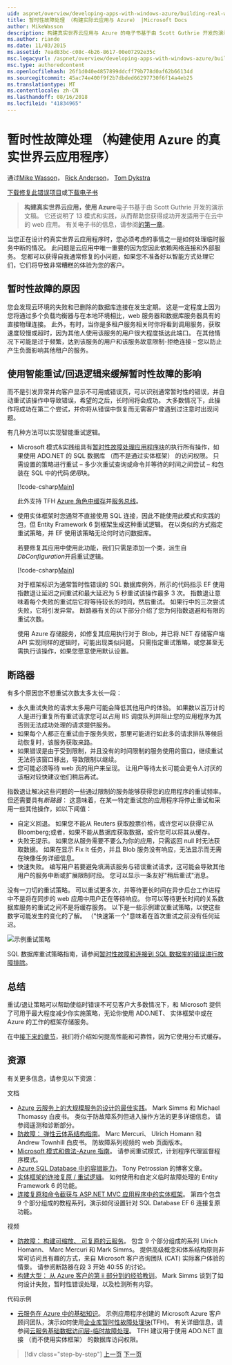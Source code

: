 ```yaml
---
uid: aspnet/overview/developing-apps-with-windows-azure/building-real-world-cloud-apps-with-windows-azure/transient-fault-handling
title: 暂时性故障处理 （构建实际云应用与 Azure） |Microsoft Docs
author: MikeWasson
description: 构建真实世界云应用与 Azure 的电子书基于由 Scott Guthrie 开发的演示文稿。 它还说明了 13 模式和实践可以他...
ms.author: riande
ms.date: 11/03/2015
ms.assetid: 7ead83bc-c08c-4b26-8617-00e07292e35c
msc.legacyurl: /aspnet/overview/developing-apps-with-windows-azure/building-real-world-cloud-apps-with-windows-azure/transient-fault-handling
msc.type: authoredcontent
ms.openlocfilehash: 26f1d040e4857899ddcff79b778d0af62b66134d
ms.sourcegitcommit: 45ac74e400f9f2b7dbded66297730f6f14a4eb25
ms.translationtype: MT
ms.contentlocale: zh-CN
ms.lasthandoff: 08/16/2018
ms.locfileid: "41834965"
---
```

<a name="transient-fault-handling-building-real-world-cloud-apps-with-azure"></a>暂时性故障处理 （构建使用 Azure 的真实世界云应用程序）
====================
通过[Mike Wasson](https://github.com/MikeWasson)， [Rick Anderson](https://github.com/Rick-Anderson)， [Tom Dykstra](https://github.com/tdykstra)

[下载修复此错误项目](http://code.msdn.microsoft.com/Fix-It-app-for-Building-cdd80df4)或[下载电子书](http://blogs.msdn.com/b/microsoft_press/archive/2014/07/23/free-ebook-building-cloud-apps-with-microsoft-azure.aspx)

> **构建真实世界云应用，使用 Azure**电子书基于由 Scott Guthrie 开发的演示文稿。 它还说明了 13 模式和实践，从而帮助您获得成功开发适用于在云中的 web 应用。 有关电子书的信息，请参阅[的第一章](introduction.md)。


当您正在设计的真实世界云应用程序时，您必须考虑的事情之一是如何处理临时服务中断的情况。 此问题是云应用中唯一重要的因为您因此依赖网络连接和外部服务。 您都可以获得自我通常修复的小问题，如果您不准备好以智能方式处理它们，它们将导致非常糟糕的体验为您的客户。

## <a name="causes-of-transient-failures"></a>暂时性故障的原因

您会发现云环境的失败和已删除的数据库连接在发生定期。 这是一定程度上因为您将通过多个负载均衡器与在本地环境相比，web 服务器和数据库服务器具有的直接物理连接。 此外，有时，当你是多租户服务相关时你将看到调用服务，获取速度较慢或超时，因为其他人使用该服务的用户很大程度抵达此端口。 在其他情况下可能是过于频繁，达到该服务的用户和该服务故意限制-拒绝连接 – 您以防止产生负面影响其他租户的服务。

## <a name="use-smart-retryback-off-logic-to-mitigate-the-effect-of-transient-failures"></a>使用智能重试/回退逻辑来缓解暂时性故障的影响

而不是引发异常并向客户显示不可用或错误页，可以识别通常暂时性的错误，并自动重试该操作中导致错误，希望的之后，长时间将会成功。 大多数情况下，此操作将成功在第二个尝试，并你将从错误中恢复而无需客户曾遇到过注意时出现问题。

有几种方法可以实现智能重试逻辑。

- Microsoft 模式&amp;实践组具有[暂时性故障处理应用程序块](https://msdn.microsoft.com/library/dn440719(v=pandp.60).aspx)的执行所有操作，如果使用 ADO.NET 的 SQL 数据库 （而不是通过实体框架） 的访问权限。 只需设置的策略进行重试 – 多少次重试查询或命令并等待的时间之间尝试 – 和包装在 SQL 中的代码*使用*块。

    [!code-csharp[Main](transient-fault-handling/samples/sample1.cs)]

    此外支持 TFH [Azure 角色中缓存](https://msdn.microsoft.com/library/windowsazure/dn386103.aspx)并[服务总线](https://azure.microsoft.com/services/service-bus/)。
- 使用实体框架时您通常不直接使用 SQL 连接，因此不能使用此模式和实践的包，但 Entity Framework 6 到框架生成这种重试逻辑。 在以类似的方式指定重试策略，并 EF 使用该策略无论何时访问数据库。

    若要修复其应用中使用此功能，我们只需是添加一个类，派生自*DbConfiguration*开启重试逻辑。

    [!code-csharp[Main](transient-fault-handling/samples/sample2.cs)]

    对于框架标识为通常暂时性错误的 SQL 数据库例外，所示的代码指示 EF 使用指数退让延迟之间重试和最大延迟为 5 秒重试该操作最多 3 次。 指数退让意味着每个失败的重试后它将等待较长的时间，然后重试。 如果行中的三次尝试失败，它将引发异常。 断路器有关的以下部分介绍了您为何指数退避和有限的重试次数。

    使用 Azure 存储服务，如修复其应用执行对于 Blob，并已将.NET 存储客户端 API 实现同样的逻辑时，可能出现类似问题。 只需指定重试策略，或您甚至无需执行该操作，如果您愿意使用默认设置。

<a id="circuitbreakers"></a>
## <a name="circuit-breakers"></a>断路器

有多个原因您不想重试次数太多太长一段：

- 永久重试失败的请求太多用户可能会降低其他用户的体验。 如果数以百万计的人是进行重复所有重试请求您可以占用 IIS 调度队列并阻止您的应用程序为其否则无法成功处理的请求提供服务。
- 如果每个人都正在重试由于服务失败，那里可能进行如此多的请求排队等候启动恢复时，该服务获取来路。
- 如果错误是由于受到限制，并且没有的时间限制的服务使用的窗口，继续重试无法将该窗口移出，导致限制以继续。
- 您可能必须等待 web 页的用户来呈现。 让用户等待太长可能会更令人讨厌的该相对较快建议他们稍后再试。

指数退让解决这些问题的一些通过限制的服务能够获得您的应用程序的重试频率。 但还需要具有*断路器*： 这意味着，在某一特定重试您的应用程序将停止重试和采用一些其他操作，如以下阈值：

- 自定义回退。 如果您不能从 Reuters 获取股票价格，或许您可以获得它从 Bloomberg;或者，如果不能从数据库获取数据，或许您可以将其从缓存。
- 失败无提示。 如果您从服务需要不要么为你的应用，只需返回 null 时无法获取数据。 如果在显示 Fix It 任务，并且 Blob 服务没有响应，无法显示而无需在映像任务详细信息。
- 快速失败。 编写用户若要避免填满该服务与错误重试请求，这可能会导致其他用户的服务中断或扩展限制时段。 您可以显示一条友好"稍后重试"消息。

没有一刀切的重试策略。 可以重试更多次，并等待更长时间在异步后台工作进程中不是将在同步的 web 应用中用户正在等待响应。 你可以等待更长时间的关系数据库服务的重试之间不是将缓存服务。 以下是一些示例建议重试策略，以使这些数字可能发生的变化的了解。 （"快速第一个"意味着在首次重试之前没有任何延迟。

![示例重试策略](transient-fault-handling/_static/image1.png)

SQL 数据库重试策略指南，请参阅[暂时性故障和连接到 SQL 数据库的错误进行故障排除](https://azure.microsoft.com/documentation/articles/sql-database-connectivity-issues/)。

## <a name="summary"></a>总结

重试/退让策略可以帮助使临时错误不可见客户大多数情况下，和 Microsoft 提供了可用于最大程度减少你实施策略，无论你使用 ADO.NET、 实体框架中或在 Azure 的工作的框架存储服务。

在中[接下来的章节](distributed-caching.md)，我们将介绍如何提高性能和可靠性，因为它使用分布式缓存。

## <a name="resources"></a>资源

有关更多信息，请参见以下资源：

文档

- [Azure 云服务上的大规模服务的设计的最佳实践](https://msdn.microsoft.com/library/windowsazure/jj717232.aspx)。 Mark Simms 和 Michael Thomassy 白皮书。 类似于防故障系列但进入操作方法的更多详细信息。 请参阅遥测和诊断部分。
- [防故障： 弹性云体系结构指南](https://msdn.microsoft.com/library/windowsazure/jj853352.aspx)。 Marc Mercuri、 Ulrich Homann 和 Andrew Townhill 白皮书。 防故障系列视频的 web 页面版本。
- [Microsoft 模式和做法-Azure 指南](https://msdn.microsoft.com/library/dn568099.aspx)。 请参阅重试模式，计划程序代理监督程序模式。
- [Azure SQL Database 中的容错能力](https://blogs.msdn.com/b/windowsazure/archive/2012/07/30/fault-tolerance-in-windows-azure-sql-database.aspx)。 Tony Petrossian 的博客文章。
- [实体框架的连接复原 / 重试逻辑](https://msdn.microsoft.com/data/dn456835)。 如何使用和自定义临时故障处理的 Entity Framework 6 的功能。
- [连接复原和命令截获与 ASP.NET MVC 应用程序中的实体框架](../../../../mvc/overview/getting-started/getting-started-with-ef-using-mvc/connection-resiliency-and-command-interception-with-the-entity-framework-in-an-asp-net-mvc-application.md)。 第四个包含 9 个部分组成的教程系列，演示如何设置针对 SQL Database EF 6 连接复原功能。

视频

- [防故障： 构建可缩放、 可复原的云服务](https://channel9.msdn.com/Series/FailSafe)。 包含 9 个部分组成的系列 Ulrich Homann、 Marc Mercuri 和 Mark Simms。 提供高级概念和体系结构原则非常可访问且有趣的方式，来自 Microsoft 客户咨询团队 (CAT) 实际客户体验的情景。 请参阅断路器在段 3 开始 40:55 的讨论。
- [构建大型： 从 Azure 客户的第 ii 部分到的经验教训](https://channel9.msdn.com/Events/Build/2012/3-030)。 Mark Simms 谈到了如何设计失败，暂时性错误处理，以及检测所有内容。

代码示例

- [云服务在 Azure 中的基础知识](https://code.msdn.microsoft.com/Cloud-Service-Fundamentals-4ca72649)。 示例应用程序创建的 Microsoft Azure 客户顾问团队，演示如何使用[企业库暂时性故障处理块](http://nuget.org/packages/EnterpriseLibrary.TransientFaultHandling/)(TFH)。 有关详细信息，请参阅[云服务基础数据访问层-临时故障处理](https://social.technet.microsoft.com/wiki/contents/articles/18665.cloud-service-fundamentals-data-access-layer-transient-fault-handling.aspx)。 TFH 建议用于使用 ADO.NET 直接 （而不使用实体框架） 的数据库访问权限。

> [!div class="step-by-step"]
> [上一页](monitoring-and-telemetry.md)
> [下一页](distributed-caching.md)
